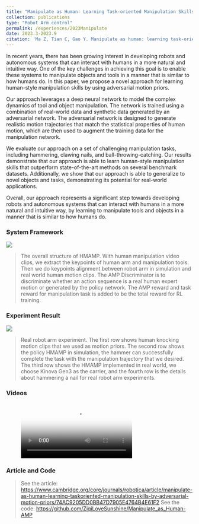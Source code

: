 ```yaml
---
title: "Manipulate as Human: Learning Task-oriented Manipulation Skills by Adversarial Motion Priors"
collection: publications
type: "Robot Arm control"
permalink: /experiences/2023Manipulate
date: 2023.3-2023.9
citation: 'Ma Z, Tian C, Gao Y. Manipulate as human: learning task-oriented manipulation skills by adversarial motion priors. Robotica. Published online 2025:1-13. doi:10.1017/S0263574725001444'
---
```


In recent years, there has been growing interest in developing robots and autonomous systems that can interact with humans in a more natural and intuitive way. One of the key challenges in achieving this goal is to enable these systems to manipulate objects and tools in a manner that is similar to how humans do. In this paper, we propose a novel approach for learning human-style manipulation skills by using adversarial motion priors.

Our approach leverages a deep neural network to model the complex dynamics of tool and object manipulation. The network is trained using a combination of real-world data and synthetic data generated by an adversarial network. The adversarial network is designed to generate realistic motion trajectories that match the statistical properties of human motion, which are then used to augment the training data for the manipulation network.

We evaluate our approach on a set of challenging manipulation tasks, including hammering, clawing nails, and ball-throwing-catching. Our results demonstrate that our approach is able to learn human-style manipulation skills that outperform state-of-the-art methods on several benchmark datasets. Additionally, we show that our approach is able to generalize to novel objects and tasks, demonstrating its potential for real-world applications.

Overall, our approach represents a significant step towards developing robots and autonomous systems that can interact with humans in a more natural and intuitive way, by learning to manipulate tools and objects in a manner that is similar to how humans do.

### System Framework

![](../images/amp_arm_frame.png)

> The overall structure of HMAMP. With human manipulation video clips, we extract the keypoints of human arm and manipulation tools. Then we do keypoints alignment between robot arm in simulation and real world human motion clips. The AMP Discriminator is to discriminate whether an action sequence is a real human expert motion or generated by the policy network. The AMP reward and task reward for manipulation task is added to be the total reward for RL training.

### Experiment Result

![](../images/amp_arm_exp.png)

> Real robot arm experiment. The first row shows human knocking motion clips that we used as motion priors. The second row shows the policy HMAMP in simulation, the hammer can successfully complete the task with the manipulation trajectory that we desired. The third row shows the HMAMP implemented in real world, we choose Kinova Gen3 as the carrier, and the fourth row is the details about hammering a nail for real robot arm experiments.

### Videos

<figure class="video_container">
  <video controls="true" allowfullscreen="true" poster="../images/ziqi_video_front.jpg">
    <source src="../files/ziqi_video.mp4" type="video/mp4">
  </video>
</figure>

### Article and Code

> See the article: https://www.cambridge.org/core/journals/robotica/article/manipulate-as-human-learning-taskoriented-manipulation-skills-by-adversarial-motion-priors/74AC9205DD0BB47D7905E4764B4E61F2
> See the code: https://github.com/ZiqiLoveSunshine/Manipulate_as_Human-AMP